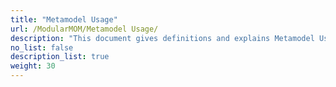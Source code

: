 ```yaml
---
title: "Metamodel Usage"
url: /ModularMOM/Metamodel Usage/
description: "This document gives definitions and explains Metamodel Usage"
no_list: false 
description_list: true 
weight: 30
---
```



